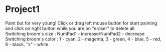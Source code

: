 # Project1
Paint but for very young!
Click or drag left mouse button for start painting and click on right button while you are on "eraser" to delete all.  
Switching broom's size : NumPad1 - increase/NumPad2 - decrease.
Switching broom's color : 1 - cyan, 2 - magenta, 3 - green, 4 - blue, 5 - red, 6 - black, "z" - white.

